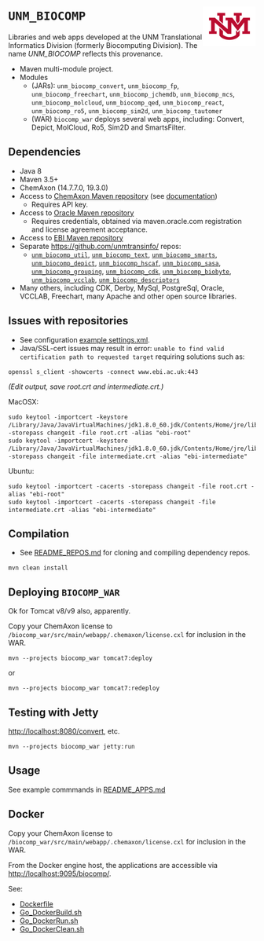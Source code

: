 # `UNM_BIOCOMP` <img align="right" src="/doc/images/unm_new.png" height="80">

Libraries and web apps developed at the UNM Translational Informatics Division
(formerly Biocomputing Division). The name _UNM\_BIOCOMP_ reflects this provenance.

* Maven multi-module project.
* Modules
  * (JARs): `unm_biocomp_convert`, `unm_biocomp_fp`, `unm_biocomp_freechart`,
`unm_biocomp_jchemdb`, `unm_biocomp_mcs`, `unm_biocomp_molcloud`,
`unm_biocomp_qed`, `unm_biocomp_react`, `unm_biocomp_ro5`, `unm_biocomp_sim2d`,
`unm_biocomp_tautomer`
  * (WAR) `biocomp_war` deploys several web apps, including: Convert, Depict, MolCloud,
Ro5, Sim2D and SmartsFilter.

## Dependencies

* Java 8
* Maven 3.5+
* ChemAxon (14.7.7.0, 19.3.0)
* Access to [ChemAxon Maven repository](https://hub.chemaxon.com)
(see [documentation](https://docs.chemaxon.com/display/docs/Public+Repository))
  * Requires API key.
* Access to [Oracle Maven repository](https://https://maven.oracle.com)
  * Requires credentials, obtained via maven.oracle.com registration and
license agreement acceptance.
* Access to [EBI Maven repository](http://www.ebi.ac.uk/intact/maven/nexus/content/repositories/ebi-repo/)
* Separate <https://github.com/unmtransinfo/> repos:
  * [`unm_biocomp_util`](https://github.com/unmtransinfo/unm_biocomp_util),
[`unm_biocomp_text`](https://github.com/unmtransinfo/unm_biocomp_text),
[`unm_biocomp_smarts`](https://github.com/unmtransinfo/unm_biocomp_smarts),
[`unm_biocomp_depict`](https://github.com/unmtransinfo/unm_biocomp_depict),
[`unm_biocomp_hscaf`](https://github.com/unmtransinfo/unm_biocomp_hscaf),
[`unm_biocomp_sasa`](https://github.com/unmtransinfo/unm_biocomp_sasa),
[`unm_biocomp_grouping`](https://github.com/unmtransinfo/unm_biocomp_grouping),
[`unm_biocomp_cdk`](https://github.com/unmtransinfo/unm_biocomp_cdk),
[`unm_biocomp_biobyte`](https://github.com/unmtransinfo/unm_biocomp_biobyte),
[`unm_biocomp_vcclab`](https://github.com/unmtransinfo/unm_biocomp_vcclab),
[`unm_biocomp_descriptors`](https://github.com/unmtransinfo/unm_biocomp_descriptors)
* Many others, including CDK, Derby, MySql, PostgreSql, Oracle, VCCLAB, Freechart,
many Apache and other open source libraries.

## Issues with repositories

* See configuration [example settings.xml](doc/settings.xml).
* Java/SSL-cert issues may result in error: `unable to find valid
certification path to requested target` requiring solutions such as:

```
openssl s_client -showcerts -connect www.ebi.ac.uk:443
```
_(Edit output, save root.crt and intermediate.crt.)_

MacOSX:
```
sudo keytool -importcert -keystore /Library/Java/JavaVirtualMachines/jdk1.8.0_60.jdk/Contents/Home/jre/lib/security/cacerts -storepass changeit -file root.crt -alias "ebi-root"
sudo keytool -importcert -keystore /Library/Java/JavaVirtualMachines/jdk1.8.0_60.jdk/Contents/Home/jre/lib/security/cacerts -storepass changeit -file intermediate.crt -alias "ebi-intermediate"
```

Ubuntu:
```
sudo keytool -importcert -cacerts -storepass changeit -file root.crt -alias "ebi-root"
sudo keytool -importcert -cacerts -storepass changeit -file intermediate.crt -alias "ebi-intermediate"
```

## Compilation

* See [README_REPOS.md](doc/README_REPOS.md) for cloning and compiling dependency repos.

```
mvn clean install
```

## Deploying `BIOCOMP_WAR`

Ok for Tomcat v8/v9 also, apparently.

Copy your ChemAxon license to `/biocomp_war/src/main/webapp/.chemaxon/license.cxl` 
for inclusion in the WAR.

```
mvn --projects biocomp_war tomcat7:deploy
```

or

```
mvn --projects biocomp_war tomcat7:redeploy
```

## Testing with Jetty

<http://localhost:8080/convert>, etc.

```
mvn --projects biocomp_war jetty:run
```

## Usage

See example commmands in [README_APPS.md](doc/README_APPS.md)

## Docker

Copy your ChemAxon license to `/biocomp_war/src/main/webapp/.chemaxon/license.cxl` 
for inclusion in the WAR.

From the Docker engine host, the applications are accessible via
<http://localhost:9095/biocomp/>.

See:

* [Dockerfile](Dockerfile)
* [Go\_DockerBuild.sh](sh/Go_DockerBuild.sh)
* [Go\_DockerRun.sh](sh/Go_DockerRun.sh)
* [Go\_DockerClean.sh](sh/Go_DockerClean.sh)
